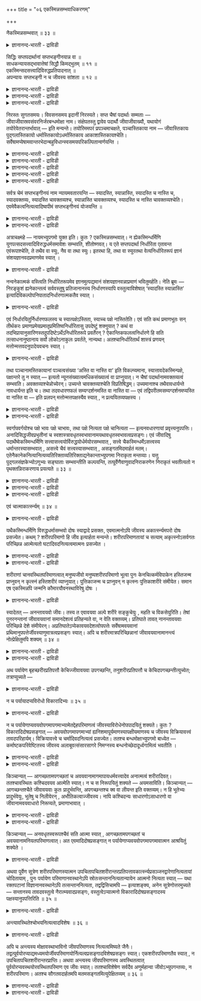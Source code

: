 +++
title = "०६ एकस्मिन्नसम्भवाधिकरणम्"

+++

नैकस्मिन्नसम्भवात् ॥ ३३ ॥  
<details><summary>ज्ञानानन्द-भारती - द्राविडी</summary>

नैगस्मिन्नसम्बवात् ॥ ३३ ॥
</details>

सिद्धिः सप्तपदार्थानां सप्तभङ्गीनयान्न वा ॥  
साधकन्यायसद्भावात्तेषां सिद्धौ किमद्भुतम् ॥ ११ ॥  
एकस्मिन्सदसत्त्वादिविरुद्धप्रतिपादनात् ॥  
अपन्यायः सप्तभङ्गी न च जीवस्य सांशता ॥ १२ ॥  
<details><summary>ज्ञानानन्द-भारती - द्राविडी</summary>

--वैयासिग न्यायमाला
</details>

<details><summary>ज्ञानानन्द-भारती - द्राविडी</summary>

सप्तबङ्गीयॆऩ्ऱ नियायमिरुप्पदाल्, एऴु पदार्त्तङ् गळुक्कु इरुप्पु
एऱ्पडुगिऱदा, इल्लैया? सादित्तुक् कॊडुक् कक्कूडिय नियायमिरुप्पदाल् अवै
ऎसित्तिक्किऩ्ऱऩ ऎऩ्बदिल् ऎऩ्ऩ आच्चर्यम्?
</details>

<details><summary>ज्ञानानन्द-भारती - द्राविडी</summary>

ऒरे वस्तुविल् इरुप्पु इल्लामै मुदलाऩ विरुत्तमाऩदै पिरदिबादिप्पदाल्
सप्तबङ्गी सरियाऩ नियायमल्ल।जीवऩ् अंसमुडैयवऩॆऩ्ऱ तऩ्मैयुम् किडैयादु।
</details>

निरस्तः सुगतसमयः। विवसनसमय इदानीं निरस्यते। सप्त चैषां पदार्थाः
सम्मताः — जीवाजीवास्रवसंवरनिर्जरबन्धमोक्षा नाम। संक्षेपतस्तु द्वावेव
पदार्थौ जीवाजीवाख्यौ, यथायोगं तयोरेवेतरान्तर्भावात् — इति मन्यन्ते।
तयोरिममपरं प्रपञ्चमाचक्षते, पञ्चास्तिकाया नाम — जीवास्तिकायः
पुद्गलास्तिकायो धर्मास्तिकायोऽधर्मास्तिकाय आकाशास्तिकायश्चेति।
सर्वेषामप्येषामवान्तरभेदान्बहुविधान्स्वसमयपरिकल्पितान्वर्णयन्ति ।

<details><summary>ज्ञानानन्द-भारती - द्राविडी</summary>

(कच्चमिल्लाद पौत्तर्गळिऩ् मदत्तै निरागरित् तुविट्टु वस्तिरमे इल्लाद
जैऩर्गळिऩ् मदम् निरागरिक्कप्पडुगिऱदु। इवर्गळ् जीवऩ् अजीवम् (जडम्) ऎऩ्ऱु
इरण्डु पदार्त्तङ्गळै ऒप्पुक्कॊळ्गिऱार्गळ्। इवैगळैये आऱुविदमागवुम्,
मेलुम् पऱ्पल विदमागवुम् वर्णिक्किऱार्गळ्। ऎन्दप् पदार्त्तमुम् ऒरे
तऩ्मैयुळ्ळदाग इल्लै। ऎल्लाम् कॊञ्जम् इरुक्किऱदु। कॊञ्जम् इल्लै मुदलाऩ
एऴु तऩ्मैगळ् उळ्ळदु ऎऩ्ऱु सॊल्वदाल् इवर्गळुक्कु अनैगान्द वादिगळ् ऎऩ्ऱु
पॆयर्। इवर्गळुडैय प्रक्रियैक्कु सप्त पङ्गीन्यायम् ऎऩ्ऱु पॆयर्। जीवऩुक्कु
अवयवङ् गळुण्डु सरीरत्तिऩ्। परिमाणमुळ्ळवऩ्। तण्णीरुक् कडियिल् उळ्ळ
सुरैक्कायैप्पोल इन्द उलगत्तै विट्टु मेले किळम्बि ऎप्पॊऴुदुम् उयरे पोय्क्
कॊण्डिरुप्पदु मोक्षम्। इदुदाऩ् जैऩमदम्।
</details>

<details><summary>ज्ञानानन्द-भारती - द्राविडी</summary>

इदु सरियल्ल। ऒरे पॊरुळिल् ऒऩ्ऱुक्कॊऩ्ऱु विरुत्तमाऩ एऴु तऩ्मैगळ् इरुक्क
मुडियादु। जीवऩुक्कु अवयवमिरुन्दाल् नासम् एऱ्पडुम्। यार् मोक्षत्तै
अडैवार्? आगैयाल् जैऩमदम् युक्तिक्कुम् अऩुबवत्तिऱ्कुम् पॊरुन्दादु)।
</details>

<details><summary>ज्ञानानन्द-भारती - द्राविडी</summary>

सुगत् समयम् निरागरिक्कप्पट्टुविट्टदु। इप्पॊऴुदु विवसऩर्गळुडैय
(वस्तिरमिल्लाद जैऩर्गळुडैय) समयम् निरागरिक्कप्पडुगिऱदु।
</details>

<details><summary>ज्ञानानन्द-भारती - द्राविडी</summary>

इवर्गळ् ऒप्पुक्कॊळ्ळुम् पदार्त्तङ्गळ् एऴु: १। जीवऩ् (सेदऩऩ्), २। अजीवम्
(जडम्), ३। आस्रवम् (इन्दिरियङ्गळिऩ् पिरविरुत्ति), ४। संवरम् (इदै
यडक्कुम् यमम् नियमम् मुदलियदु), ५। निर्जरम् (तोषत्तैप् पोक्कक्कूडियदु),
६। पन्दम् (पन्दत्तिऱ्कुक् कारणमाऩ कर्मा), ७। मोक्षम् (पन्दत्तिलिरुन्दु
विडुदलै), सुरुक्किऩालो, जीवऩ् अजीवम् ऎऩ्ऱु पदार्त्तङ्गळ् इरण्डेदाऩ्,
अवैगळुक्कुळ्ळेये उसिदम् पोल मऱ्ऱवैगळ् उळ्ळडङ्गक् कूडियदाल्, ऎऩ्ऱु
ऎण्णुगिऱार्गळ्।
</details>

<details><summary>ज्ञानानन्द-भारती - द्राविडी</summary>

अव्विरण्डिऱ्कुम् वेऱु विदमाऩ इन्द विरिवैयुम् सॊल्गिऱार्गळ्।
"अस्तिगायङ्गळ्" (पदार्त् तङ्गळ्) ऐन्दु: १। जीव अस्तिगायम्, २। पुत्कल
(परमाणुक् कळिऩ् कूट्टम् आगिय) अस्तिगायम्, ३। तर्म अस्तिगायम्, ४। अदर्म
अस्तिगायम्, ५। आगास अस्तिगायम् ऎऩ्ऱु इवै ऎल्लावऱ्ऱिऱ्कुमे पलविद
उळ्बिरिवुगळै अवर्गळ् मदत्तिल् कल्बित्तु वर्णिक्किऱार्गळ्।
</details>

सर्वत्र चेमं सप्तभङ्गीनयं नाम न्यायमवतारयन्ति — स्यादस्ति, स्यान्नास्ति,
स्यादस्ति च नास्ति च, स्यादवक्तव्यः, स्यादस्ति चावक्तव्यश्च,
स्यान्नास्ति चावक्तव्यश्च, स्यादस्ति च नास्ति चावक्तव्यश्चेति।
एवमेवैकत्वनित्यत्वादिष्वपीमं सप्तभङ्गीनयं योजयन्ति ॥

<details><summary>ज्ञानानन्द-भारती - द्राविडी</summary>

ऒव्वॊरु पॊरुळिलुम् एऴु तऩ्मैगळ् इरुप्पदाग जैऩर्गळ् सॊल्गिऱार्गळ्। १।
स्यात् अस्ति (इरुक्कलाम्) २। स्यात् नास्ति (इल्लादिरुक्कलाम्), ३। स्यात्
अस्तिस नास्तिस (मुदलिल् इरुक्कलाम् पिऩ्ऩर् इल्लामलिरुक्कलाम्) ४। स्यात्
अवक्तव्य: (सॊल्ल मुडियामलिरुक्कलाम्) ५। स्यात् अस्तिस अवक्तव्य: स
(इरुक्कलाम्, सॊल्ल मुडियामलिरुक्कलाम्), ६। स्यात् नास्ति स अवक्तव्य: स
(इल्लामलिरुक्कलाम् सॊल्ल मुडियामलिरुक्कलाम्) ७। स्यात् अस्ति स स्यात्
नास्ति स अवक्तव्यस् स (इरुक्कलाम् इल्लामलिरुक्कलाम् सॊल्ल
मुडियामलिरुक्कलाम्)।
</details>

<details><summary>ज्ञानानन्द-भारती - द्राविडी</summary>

इव्विदमागवे ऒऩ्ऱायिक्कुम् तऩ्मै, नित्यमा यिरुक्कुम् तऩ्मै
मुदलियवैगळिलुम्गूड इन्द “सप्तबङ्गीनय”त्तै सेर्त्तुविडुगिऱार्गळ्।
</details>

अत्राचक्ष्महे — नायमभ्युपगमो युक्त इति। कुतः ? एकस्मिन्नसम्भवात्। न
ह्येकस्मिन्धर्मिणि युगपत्सदसत्त्वादिविरुद्धधर्मसमावेशः सम्भवति,
शीतोष्णवत्। य एते सप्तपदार्था निर्धारिता एतावन्त एवंरूपाश्चेति, ते तथैव
वा स्युः, नैव वा तथा स्युः। इतरथा हि, तथा वा स्युरतथा
वेत्यनिर्धारितरूपं ज्ञानं संशयज्ञानवदप्रमाणमेव स्यात् ।

<details><summary>ज्ञानानन्द-भारती - द्राविडी</summary>

इदिल् सॊल्गिऱोम्: इन्दक्कॊळ्गै पॊरुत्त मिल्लैयॆऩ्ऱु। एऩ्? "ऒऩ्ऱिल्
सम्बविक्काददिऩाल्” ऒरे तर्मि (पदार्त्तम्)यिडत्तिल् ऒरे समयत्तिल्
इरुप्पु, इल्लामै मुदलाऩ विरुत्तमाऩ तर्मङ्गळुक्कु सेर्न्दि रुप्पदु
सम्बविक्कादु, तणिप्पुम् उष्णमुम् पोल। ऎन्द इन्द एऴु पदार्त्तङ्गळ्
इव्वळवुदाऩ् इव्विद रूबत्तैयुडैयवैगळॆऩ्ऱु तीर्माऩिक्कप्पट्टिरुक्किऩ्
ऱऩवो, अवै अप्पडिये ताऩा अल्लदु, अप्पडिये इल्लैया? (अप्पडिये ताऩ् ऎऩ्ऱाल्
इङ्गु सप्तबङ् गीन्यायम् वराददाल् अनै कान्द वादम् इङ्गु इल्लै) वेऱु
विदमाग (अप्पडिये ताऩ् ऎऩ्बदु इल्लै) ऎऩ्ऱु सॊऩ्ऩाल् अप्पडियुमिरुक्कलाम्,
अप्पडि इल्लामलु मिरुक्कलाम् ऎऩ्ऱु तीर्माऩिक्कप्पडात् स्वरूबत्तै युडैय
ञाऩम्, संसयञाऩम्बोलवे, पिरमाणमिल् लाददेयागुम्।
</details>

नन्वनेकात्मकं वस्त्विति निर्धारितरूपमेव ज्ञानमुत्पद्यमानं
संशयज्ञानवन्नाप्रमाणं भवितुमर्हति। नेति ब्रूमः — निरङ्कुशं
ह्यनेकान्तत्वं सर्ववस्तुषु प्रतिजानानस्य निर्धारणस्यापि
वस्तुत्वाविशेषात् ‘स्यादस्ति स्यान्नास्ति’
इत्यादिविकल्पोपनिपातादनिर्धारणात्मकतैव स्यात् ।

<details><summary>ज्ञानानन्द-भारती - द्राविडी</summary>

वस्तु, अस्ति, नास्ति मुदलाऩ पल तर्मङ्गळुळ्ळदु ऎऩ्ऱु तीर्माऩिक्कप्पट्ट
रूबत्तुडऩ् कूडियदागवे एऱ्पडुम् ञाऩम् संसयञाऩत्तैप् पोल पिरमाणमिल्लाददाग
आवदु नियाय मिल्लैये ऎऩ्ऱाल्, अप्पडियल्ल ऎऩ्ऱु सॊल्गिऱोम्। ऎल्ला
वस्तुक्कळिलुमे निच्चयमऱ्ऱ तऩ्मैयै वरम् पऩ्ऩियिल् पिरदिक्ञै सॆय्बवऩुक्कु
तीर्माऩत्तिऱ्कुम् कूड, वस्तुत्तऩ्मैयिल् वित्यासमिल्लाददिऩाल्,
इरुक्कलाम्। इल्लामल् इरुक्कलाम्, ऎऩ्बदु मुदलिय विगल्बङ्गळ् एऱ्पडुवदाल्,
तीर्माऩमिल्लाद तऩ्मैदाऩ् एऱ्पडुम्।
</details>

एवं निर्धारयितुर्निर्धारणफलस्य च स्यात्पक्षेऽस्तिता, स्याच्च पक्षे
नास्तितेति। एवं सति कथं प्रमाणभूतः सन् तीर्थकरः
प्रमाणप्रमेयप्रमातृप्रमितिष्वनिर्धारितासु उपदेष्टुं शक्नुयात् ? कथं वा
तदभिप्रायानुसारिणस्तदुपदिष्टेऽर्थेऽनिर्धारितरूपे प्रवर्तेरन् ?
ऐकान्तिकफलत्वनिर्धारणे हि सति तत्साधनानुष्ठानाय सर्वो लोकोऽनाकुलः
प्रवर्तते, नान्यथा। अतश्चानिर्धारितार्थं शास्त्रं प्रणयन्
मत्तोन्मत्तवदनुपादेयवचनः स्यात् ।

<details><summary>ज्ञानानन्द-भारती - द्राविडी</summary>

इव्विदमाग, तीर्माऩम् सॆय्गिऱवऩुक्कुम्, तीर्माऩत्तिऩाल् एऱ्पडुम्
पलऩुक्कुम् कूड, ऒरु समयम् इरुक्कुम् तऩ्मै एऱ्पडलाम्। ऒरु समयम् इल्ला
मैयुम् एऱ्पडलाम्, अप्पडियिरुन्दाल्, पिरमाणम् पिरमेयम् पिरमादा पिरमिदि
ऎऩ्बवै तीर्माऩिक्कप्पडामलि रुक्कुम्बोदु, पिरमाण पूदराऩ तीर्त्तगरर्
(सास्तिरम् इयऱ्ऱियवर्) ऎप्पडि उबदेसम् सॆय्य मुडियुम्? अवरुडैय
अबिप्पिरायत्तै अऩुसरिप्पवर्गळुम् ताऩ्, तीर्माऩमागाद
स्वरूबत्तैयुडैयदायिरुक्किऱ, अवराल् उबदेसिक्कप्पट्ट, ' विषयत्तिल् ऎप्पडि
पिरविरुत्तिप्पार्गळ्? निच्चयमाऩ पलऩैयुडैयदाग तीर्माऩम् सॆय्दालल्लवा
अदऱ्कुळ्ळ सादऩङ्गळै अऩुष्टिप्पदऱ्काग ऎल्ला उलगमुम् (जऩङ्गळुम्)
कलक्कमऩ्ऩियिल् पिरविरुत्तिक्कमुडियुम्? इल्लै याऩाल् मुडियादे?
आगैयिऩालुम्, तीर्माऩम् सॆय्यप्पडाद विषयत्तैयुडैय, सास्तिरत्तै
एऱ्पडुत्तुगिऱवर्, मदम् पिडित्तवऩ्, पैत्तियम् पिडित्तवऩ्बोल,
एऱ्ऱुक्कॊळ्ळत्तगाद वसऩमुळ्ळवर् ऎऩ्ऱु एऱ्पडुम्।
</details>

तथा पञ्चानामस्तिकायानां पञ्चत्वसंख्या ‘अस्ति वा नास्ति वा’ इति
विकल्प्यमाना, स्यात्तावदेकस्मिन्पक्षे, पक्षान्तरे तु न स्यात् — इत्यतो
न्यूनसंख्यात्वमधिकसंख्यात्वं वा प्राप्नुयात्। न चैषां
पदार्थानामवक्तव्यत्वं सम्भवति। अवक्तव्याश्चेन्नोच्येरन्। उच्यन्ते
चावक्तव्याश्चेति विप्रतिषिद्धम्। उच्यमानाश्च तथैवावधार्यन्ते
नावधार्यन्त इति च। तथा तदवधारणफलं सम्यग्दर्शनमस्ति वा नास्ति वा — एवं
तद्विपरीतमसम्यग्दर्शनमप्यस्ति वा नास्ति वा — इति प्रलपन्
मत्तोन्मत्तपक्षस्यैव स्यात् , न प्रत्ययितव्यपक्षस्य ।

<details><summary>ज्ञानानन्द-भारती - द्राविडी</summary>

अप्पडिये ऐन्दु अस्तिगायङ्गळुक्कुम् ऐन्दु ऎऩ्ऱ ऎण्णिक्कै उण्डा इल्लैया
ऎऩ्ऱु विगल्बम् सॆय्युम् पोदु, ऒरु समयम् इरुक्कलाम्, मऱ्ऱॊरु समयत्तिल्
इरुक्कादु ऎऩ्बदिऩाल् ऐन्दुक्कुक् कुऱैन्द ऎण्णिक्कैयुळ्ळ तऩ्मैयो अदिग
ऎण्णिक्कैयुळ्ळ तऩ्मैयो एऱ्पडलाम्।
</details>

<details><summary>ज्ञानानन्द-भारती - द्राविडी</summary>

मेलुम्, इन्द पदार्त्तङ्गळुक्कु सॊल्लत्तगाद तऩ्मै सम्बविक्कादु।
सॊल्लत्तगादवैयाऩाल्, सॊल्लप्पडमाट्टा। सॊल्लप्पडुगिऩ्ऱऩ, सॊल्लत्त
कादवैयुम्गूड ऎऩ्बदु मुरणायुळ्ळदु। सॊल्लप् पडुबवैगळुम् अप्पडिये
तीर्माऩिक्कप्पडुगिऩ्ऱऩ। तीर्माऩिक्कप्पडविल्लै ऎऩ्बदुम् मुरणाऩदु।
अप्पडिये अन्द तीर्माऩत्तिऩ् पलऩागिय सम्यक्तर्सऩम् (सरियाऩ अऱिवु) उण्डा,
इल्लैया, इव्विदम् अदऱ्कु माऱायुळ्ळ असम्यक्तर्सऩम् (सरियिल्लाद अऱिवु)
उण्डा, इल्लैया ऎऩ्ऱु पिदऱ्ऱुगिऱवऩ् मदम् पिडित्तवऩ्, पैत्तियम्
पिडित्तवऩुडैय पक्षत्तिल् सेर्न्दवऩागत्ताऩिरुप्पाऩ्। नम्बत्तगुन्दवरिऩ्
पक्षत्तिल् सेर्न्दवऩागमाट्टाऩ्।
</details>

स्वर्गापवर्गयोश्च पक्षे भावः पक्षे चाभावः, तथा पक्षे नित्यता पक्षे
चानित्यता — इत्यनवधारणायां प्रवृत्त्यनुपपत्तिः। अनादिसिद्धजीवप्रभृतीनां
च स्वशास्त्रावधृतस्वभावानामयथावधृतस्वभावत्वप्रसङ्गः। एवं जीवादिषु
पदार्थेष्वेकस्मिन्धर्मिणि सत्त्वासत्त्वयोर्विरुद्धयोर्धर्मयोरसम्भवात् ,
सत्त्वे चैकस्मिन्धर्मेऽसत्त्वस्य धर्मान्तरस्यासम्भवात् , असत्त्वे चैवं
सत्त्वस्यासम्भवात् , असङ्गतमिदमार्हतं मतम्।
एतेनैकानेकनित्यानित्यव्यतिरिक्ताव्यतिरिक्ताद्यनेकान्ताभ्युपगमा निराकृता
मन्तव्याः। यत्तु पुद्गलसंज्ञकेभ्योऽणुभ्यः सङ्घाताः सम्भवन्तीति
कल्पयन्ति, तत्पूर्वेणैवाणुवादनिराकरणेन निराकृतं भवतीत्यतो न
पृथक्तन्निराकरणाय प्रयत्यते ॥ ३३ ॥

<details><summary>ज्ञानानन्द-भारती - द्राविडी</summary>

स्वर्क्कम् मोक्षम् इवै इरण्डुक्कुम् कूड ऒरु पक्षत्तिल् इरुप्पु, ऒरु
पक्षत्तिल् इल्लामै, अप्पडिये ऒरु पक्षत्तिल् नित्यत्तऩ्मै, ऒरु पक्षत्तिल्
अनित्यत्तऩ्मै ऎऩ्ऱु तीर्माऩमिल्लामलिरुप्पदाल् (स्वर्क्क मोक्षङ्गळिल्)
पिरविरुत्ति पॊरुन्दादु। तङ्गळ् सास्तिरत्तिल् तीर्माऩिक्कप् पट्टुळ्ळ
स्वबावङ्गळैयुडैय अनादि सित्तमाऩ जीवऩ् मुदलियवैगळुक्कुम्
तीर्माऩिक्कप्पडाद स्वबाव मुळ्ळ तऩ्मैयुम् एऱ्पट्टुविडुम्
</details>

<details><summary>ज्ञानानन्द-भारती - द्राविडी</summary>

इव्विदमाग।, जीवऩ् मुदलाऩ पदार्त्तङ्गळिल् ऒरे तर्मियिऩिडत्तिल् विरुत्त
तर्मङ्गळायुळ्ळ इरुप्पु इल्लामै इरण्डिऱ्कुम् सम्बवमिल्लाददिऩाल्, इरुप्पु
ऎऩ्ऱ ऒरु तर्मम् इरुक्कैयिल् इल्लामैयॆऩ्ऱ वेऱु तर्मम् सम्बविक्काददिऩाल्,
अप्पडिये इल्लामै यिरुक्कुम्बोदु इरुप्पु सम्बविक्काददाल्। इन्द आर्हद
(जैऩ) मदम् असङ्गदम् इदिऩाल्, ऒऩ्ऱु पल, नित्यम् अनित्यम्, वेऱु वेऱल्ल,
इदु मुदलाऩ तीर्माऩमिल्लाद कॊळ्गैगळ् निरागरिक्कप्पट्टु विट्टदाग ऎण्णिक्
कॊळ्ळ वेण्डियदु।
</details>

<details><summary>ज्ञानानन्द-भारती - द्राविडी</summary>

पुत्कलम् ऎऩ्ऱ पॆयरुडैय अणुक्कळिलिरुन्दु सङ्गादङ्गळ् उण्डागिऩ्ऱऩ ऎऩ्ऱु
ऎदै कल्बिक् किऱार्गळो, अदुवो मुऩ्ऩालुळ्ळ अणुवाद निरागर णत्तिऩालेये
निरागरिक्कप्पट्टुविट्टदाग आगिऱदु ऎऩ्ऱ कारणत्तिऩाल् अदै तऩियाग निरागरणम्
सॆय्दवऱ्कुप् पिरयत्तिऩम् सॆय्यविल्लै। (३३)
</details>

एवं चात्माकार्त्स्न्यम् ॥ ३४ ॥  
<details><summary>ज्ञानानन्द-भारती - द्राविडी</summary>

एवम् सात्मा अगार्त्स्न्यम् ॥ ३४ ॥
</details>

यथैकस्मिन्धर्मिणि विरुद्धधर्मासम्भवो दोषः स्याद्वादे प्रसक्तः,
एवमात्मनोऽपि जीवस्य अकार्त्स्न्यमपरो दोषः प्रसज्येत। कथम् ? शरीरपरिमाणो
हि जीव इत्यार्हता मन्यन्ते। शरीरपरिमाणतायां च सत्याम् अकृत्स्नोऽसर्वगतः
परिच्छिन्न आत्मेत्यतो घटादिवदनित्यत्वमात्मनः प्रसज्येत ।

<details><summary>ज्ञानानन्द-भारती - द्राविडी</summary>

स्यात्वादत्तिल् ("इरुक्कलाम्" ऎऩ्ऱ जैऩ मदत्तिल् ऒरे तर्मियिडत्तिल्
विरुत्तमाऩ तर्मङ्गळुक्कु सम्बवमिल्लै ऎऩ्ऱ तोषम् ऎप्पडियो, अप्पडिये
आत्मावागिऱ जीवऩुक्कुम् पूर्णमायिल्लामै ऎऩ्ऱ मऱ्ऱॊरु तोषम् एऱ्पडुम्।
</details>

<details><summary>ज्ञानानन्द-भारती - द्राविडी</summary>

ऎप्पडि? जीवऩ् सरीरत्तिऩुडैय परिमाणत्तै (अळवै) उडैयवऩ् ऎऩ्ऱल्लवा
आर्हदर्गळ् ऎण्णुगिऱार्गळ्? सरीर परिमाणत्तऩ्मैयॆऩ्ऱिरुक्कु माऩाल्, आत्मा
पूर्णमायिल्लादवऩ्, ऎङ्गुम् निऱैन् दिरादवऩ्, अळविऱ्कुळ्बट्टवऩ् ऎऩ्ऱ
कारणत्तिऩाल्, कुडम् मुदलियदैप्पोल, आत्माविऱ्कु नित्यमिल्लात्
तऩ्मैयेऱ्पडुम्।
</details>

शरीराणां चानवस्थितपरिमाणत्वात् मनुष्यजीवो मनुष्यशरीरपरिमाणो भूत्वा पुनः
केनचित्कर्मविपाकेन हस्तिजन्म प्राप्नुवन् न कृत्स्नं हस्तिशरीरं
व्याप्नुयात्। पुत्तिकाजन्म च प्राप्नुवन् न कृत्स्नः पुत्तिकाशरीरे
संमीयेत। समान एष एकस्मिन्नपि जन्मनि कौमारयौवनस्थाविरेषु दोषः ।

<details><summary>ज्ञानानन्द-भारती - द्राविडी</summary>

मेलुम्, सरीरङ्गळुक्कु निलैयाऩ परिमाणम् इल्लाददिऩाल्, मऩुष्यजीवऩ् मऩुष्य
सरीर परिमाणत्तुडऩ् इरुन्दुविट्टु एदेऩुम् कर्मबलत्ताल् मऱुबडियुम् याऩै
जऩ्मावै अडैगिऱवऩ् याऩै सरीरम् पूरावैयुम् वियाबिक्क मुडियादु; करैयाऩ्
जऩ्मावै अडैगिऱवऩुक्कु करैयाऩ् सरीरत्तिल् मुऴुवदुमाग
अडङ्गियिरुक्कमुडियादु। ऒरे जऩ्माविल् कूड पाल्यम्, यौवऩम्, मूप्पु
ऎऩ्बवैगळिलुम् इन्द तोषम् समाऩम्दाऩ्।
</details>

स्यादेतत् — अनन्तावयवो जीवः। तस्य त एवावयवा अल्पे शरीरे सङ्कुचेयुः ,
महति च विकसेयुरिति। तेषां पुनरनन्तानां जीवावयवानां समानदेशत्वं
प्रतिहन्यते वा, न वेति वक्तव्यम्। प्रतिघाते तावत् नानन्तावयवाः
परिच्छिन्ने देशे संमीयेरन्। अप्रतिघातेऽप्येकावयवदेशत्वोपपत्तेः
सर्वेषामवयवानां प्रथिमानुपपत्तेर्जीवस्याणुमात्रत्वप्रसङ्गः स्यात्। अपि
च शरीरमात्रपरिच्छिन्नानां जीवावयवानामानन्त्यं नोत्प्रेक्षितुमपि शक्यम् ॥
३४ ॥

<details><summary>ज्ञानानन्द-भारती - द्राविडी</summary>

“इदु इरुक्कलाम्-ऎल्लैयऱ्ऱ अवयवङ्गळुडऩ् कूडियदु जीवऩ्; अदे अवयवङ्गळ्
अवऩुडैय सिऱिय सरीरत्तिल् सुरुङ्गलाम्, पॆरिय सरीरत्तिल् विरियलाम्; ऎऩ्ऱु”
ऎऩ्ऱाल्, अप्पॊऴुदु ऎल्लैयऱ्ऱ अन्द जीवऩुडैय अवयवङ्गळुक्कु ऒरे इडत्तिल्
इरुक्कुम् तऩ्मै पादिक्कप्पडुगिऱदा, इल्लैया ऎऩ्ऱु सॊल्ल वेण्डुम्।
पादिक्कप् पट्टाल् ऎल्लैयऱ्ऱ अवयवङ्गळ् सिऱिय इडत्तिल् सेर्न्दिरुक्क
मुडियादु। पादिक्कप्पड विल्लैयॆऩ्ऱालो ऎल्ला अवयवङ्गळुम् ऒरे
अवयवत्तिऱ्कुळ्ळ इडत्तै युडैयवैयॆऩ्ऱु आगुमाऩदिऩाल् परुमऩागमुडियाददाल्
जीवऩुक्कु अणुमात्तिर मागविरुक्कुम् तऩ्मै एऱ्पडुम्।
</details>

<details><summary>ज्ञानानन्द-भारती - द्राविडी</summary>

मेलुम्, सरीरत्तिऩ् अळविऱ्कुळ् वरैयऱुक्कप् पट्टिरुक्कुम् जीव
अवयवङ्गळुक्कु ऎल्लैयऱ्ऱ तऩ्मैयॆऩ्बदु उत्पिरेक्षिक्कक् (इरुक्कलामो ऎऩ्ऱु
निऩैत्तुप्पार्क्कक्) कूडमुडियादु।
</details>

अथ पर्यायेण बृहच्छरीरप्रतिपत्तौ केचिज्जीवावयवा उपगच्छन्ति,
तनुशरीरप्रतिपत्तौ च केचिदपगच्छन्तीत्युच्येत; तत्राप्युच्यते —

<details><summary>ज्ञानानन्द-भारती - द्राविडी</summary>

अल्लदु मुऱैयाग पॆरिय सरीरत्तैयडैयुम् पोदु सिल जीव अवयवङ्गळ् सेर्न्दु
कॊळ्गिऩ्ऱऩ, सिऱिय सरीरत्तैयडैयुम् पोदु सिलदुबोय्विडुगिऩ्ऱऩ ऎऩ्ऱु
सॊल्लप्पडुमेयाऩाल्, अव्विषयत्तिलुम् सॊल्लप्पडुगिऱदु।
</details>

न च पर्यायादप्यविरोधो विकारादिभ्यः ॥ ३५ ॥  
<details><summary>ज्ञानानन्द-भारती - द्राविडी</summary>

न स पर्यायादप्यविरोदो विगारादिप्य: ॥ ३५ ॥
</details>

न च पर्यायेणाप्यवयवोपगमापगमाभ्यामेतद्देहपरिमाणत्वं
जीवस्याविरोधेनोपपादयितुं शक्यते। कुतः ? विकारादिदोषप्रसङ्गात् —
अवयवोपगमापगमाभ्यां ह्यनिशमापूर्यमाणस्यापक्षीयमाणस्य च जीवस्य
विक्रियावत्त्वं तावदपरिहार्यम्। विक्रियावत्त्वे च चर्मादिवदनित्यत्वं
प्रसज्येत। ततश्च बन्धमोक्षाभ्युपगमो बाध्येत — कर्माष्टकपरिवेष्टितस्य
जीवस्य अलाबूवत्संसारसागरे निमग्नस्य बन्धनोच्छेदादूर्ध्वगामित्वं भवतीति ।

<details><summary>ज्ञानानन्द-भारती - द्राविडी</summary>

जीवऩुक्कु मुऱैये माऱि माऱि अवयवङ् गळुडैय सेर्क्कै, विलगुदल् इवैगळाल्
इन्द सरीर परिमाणत् तऩ्मै, विरोदमऱ्ऱमुऱैयिल् (इरुक्कला मॆऩ्ऱु) ऎडुत्तुच्
चॊल्ल मुडियादु। ऎदिऩाल्? विगारम् मुदलाऩ तोषङ्गळ् एऱ्पडुमाऩदिऩाल्,
</details>

<details><summary>ज्ञानानन्द-भारती - द्राविडी</summary>

अवयवङ्गळ् वरुवदु पोवदु ऎऩ्बवैगळाल् इडैविडामल् निऱैन्दु कॊण्डुम् कुऱैन्दु
कॊण्डु मिरुक्किऱ जीवऩुक्कु विगारम् (माऱुबाडु) उळ्ळ तऩ्मै युळ्ळदॆऩ्बदु
तविर्क्कमुडियादु। विगारमुळ्ळ तऩ्मैया ऩालो, तोल् मुदलियवै कळैप्पोल,
नित्यमिल्लात् तऩ्मै एऱ्पडुम्। अदिलिरुन्दु, ऎट्टु विद कर्माक्कळाल्
सुऱ्ऱप्पट्टु संसारमागिऱ कडलिल् मूऴ्गियिरुक्किऱ जीवऩुक्कु,
सुरैक्कायैप्पोल, कट्टु अऱुन्दुविडुवदाल् मेले पोगुम् तऩ्मै
एऱ्पडुगिऱदॆऩ्ऱु, पन्दत्तैयुम्, मोक्षत्तैयुम् ऒप्पुक्कॊळ्वदुम्
पादिक्कप्पट्टुविडुम्।
</details>

किञ्चान्यत् — आगच्छतामपगच्छतां च अवयवानामागमापायधर्मवत्त्वादेव
अनात्मत्वं शरीरादिवत्। ततश्चावस्थितः कश्चिदवयव आत्मेति स्यात्। न च स
निरूपयितुं शक्यते — अयमसाविति। किञ्चान्यत् — आगच्छन्तश्चैते जीवावयवाः
कुतः प्रादुर्भवन्ति, अपगच्छन्तश्च क्व वा लीयन्त इति वक्तव्यम्। न हि
भूतेभ्यः प्रादुर्भवेयुः, भूतेषु च निलीयेरन् , अभौतिकत्वाज्जीवस्य। नापि
कश्चिदन्यः साधारणोऽसाधारणो वा जीवानामवयवाधारो निरूप्यते, प्रमाणाभावात् ।

<details><summary>ज्ञानानन्द-भारती - द्राविडी</summary>

मेलुम् इऩ्ऩॊरु विषयम् - वरुवदायुम् पोवदायुमुळ्ळ अवयवङ्गळुक्कु पोगुदल्,
वरुदल् ऎऩ्ऱ तर्ममुळ्ळमैयालेये, सरीरत्तैप्पोलवे, आत्मावल्ल ऎऩ्ऱ तऩ्मै
एऱ्पडुगिऱदु; आगैयाल्, निलैत्तिरुक्कुम् एदो ऒरु अवयवम् आत्मा ऎऩ्ऱु
एऱ्पडुम्। "अदु इदु" ऎऩ्ऱु अदु (अन्द अवयवम्) निरूबिक्कमुडियादु।
</details>

<details><summary>ज्ञानानन्द-भारती - द्राविडी</summary>

मेलुम् मऱ्ऱॊरु विषयम् -वरुगिऱ इन्द जीव अवयवङ्गळ् ऎङ्गिरुन्दु वरुगिऩ्ऱऩ,
पोय्विडुगिऱ वैगळुम् ऎङ्गे मऱैन्दु विडुगिऩ्ऱऩ ऎऩ्ऱु सॊल्ल वेण्डुम्। अवै
पूदङ्गळिलिरुन्दु वर मुडियादु, पूदङ्गळिल् लयिक्कवुम् मुडियादु, जीवऩ्
पूदङ्गळाल् सॆय्यप्पडाददिऩाल्, जीवर्गळुडैय अवयवङ्गळुक्कु आदारमाय्,
पॊदुवागवो तऩिप् पट्टदागवो, वेऱु ऎदुवुम् निरूबिक्कप्पडविल्लै, (अदऱ्कु)
पिरमाणमिल्लाददिऩाल्,
</details>

किञ्चान्यत् — अनवधृतस्वरूपश्चैवं सति आत्मा स्यात् , आगच्छतामपगच्छतां च
अवयवानामनियतपरिमाणत्वात्। अत एवमादिदोषप्रसङ्गात् न
पर्यायेणाप्यवयवोपगमापगमावात्मन आश्रयितुं शक्येते ।

<details><summary>ज्ञानानन्द-भारती - द्राविडी</summary>

मेलुम् इऩ्ऩॊऩ्ऱु - इव्विदमिरुन्दाल् तीर्माऩिक्कप्पडाद स्वरूबमुळ्ळदागवे
आत्मा आगि विडुम्। वरुगिऩ्ऱदुम् पोगिऩ्ऱदुमाऩ अवयवङ्गळु टैय परिमाणम्
तीर्माऩिक्कप्पडाददाल्। आगैयाल् इदुमुदलाऩ तोषङ्गळ् एऱ्पडुमाऩदिऩाल्, आत्मा
विऱ्कु मुऱैये माऱि माऱि अवयवङ्गळ् वन्दु पोगुम्। ऎऩ्ऱु कॊळ्गैगळ्
आसिरयिक्क मुडियादवै।
</details>

अथवा पूर्वेण सूत्रेण शरीरपरिमाणस्यात्मन
उपचितापचितशरीरान्तरप्रतिपत्तावकार्त्स्न्यप्रसञ्जनद्वारेणानित्यतायां
चोदितायाम् , पुनः पर्यायेण परिमाणानवस्थानेऽपि स्रोतःसन्ताननित्यतान्यायेन
आत्मनो नित्यता स्यात् — यथा रक्तपटानां विज्ञानानवस्थानेऽपि
तत्सन्ताननित्यता, तद्वद्विसिचामपि — इत्याशङ्क्य, अनेन
सूत्रेणोत्तरमुच्यते — सन्तानस्य तावदवस्तुत्वे नैरात्म्यवादप्रसङ्गः,
वस्तुत्वेऽप्यात्मनो विकारादिदोषप्रसङ्गादस्य पक्षस्यानुपपत्तिरिति ॥ ३५ ॥

<details><summary>ज्ञानानन्द-भारती - द्राविडी</summary>

अल्लदु, मुऩ् सूत्तिरत्तिऩाल् सरीर परिमाणत्तैयुडैय आत्माविऱ्कु
पॆरुत्तदायुम्, सिऱुत्तदायुमुळ्ळ वेऱु सरीरङ्गळैयडैवदाऩाल्
पूर्णमायिरुक्कुम् तऩ्मै इरादु ऎऩ्ऱु एऱ्पडुवदु वायिलाग अनित्यत्तऩ्मै
ऎऩ्ऱु सॊल्लप्पट्ट पडियाल्, माऱि माऱि परिमाणम् निलैयऱ्ऱिरुन्दालुम्, नदी
पिरवाहत्तिऩ् सन्दाऩम् (तुडर्च्चि) ऎऩ्बदऱ्कु नित्यत्तऩ्मैयिरुक्किऱदॆऩ्ऱ
नियायप्पडि, आत्मा विऱ्कुम् नित्यत्तऩ्मै इरुक्कलाम्; ऎप्पडि सिवप्पु
वस्तिरमणियुम् पौत्तर्गळिऩ् मदत्तिल् विक्ञाऩम् अनित्यमाऩालुम् अदऩ्
सन्दाऩम् (तॊडर्च्चि) नित्यमो अदुबोल् वस्तिरमिल्लादवर्गळुक्कुम्
(जैऩर्गळुक्कुम्) ऎऩ्ऱ आसङ्गै सॆय्दु कॊण्डु, इन्द सूत्तिरत्तिऩाल् पदिल्
सॊल्लप्पडुगिऱदु। सन्दाऩम् ऎऩ्बदु वस्तुवल्लादबक्षत्तिल् सूऩ्यवादम्
एऱ्पडुम्; वस्तुवायिरुन्दालुम् कूड आत्माविऱ्कु विगारम् मुदलाऩ तोषङ्गळ्
एऱ्पडुवदाल् इन्द पक्षत्तिऱ्कु पॊरुत्तमऱ्ऱ तऩ्मैदाऩ्-ऎऩ्ऱु।
</details>

अन्त्यावस्थितेश्चोभयनित्यत्वादविशेषः ॥ ३६ ॥  
<details><summary>ज्ञानानन्द-भारती - द्राविडी</summary>

अन्द्यावस्तिदेच्चोबयनित्यत्वादविसे ष: ॥ ३६ ॥
</details>

अपि च अन्त्यस्य मोक्षावस्थाभाविनो जीवपरिमाणस्य नित्यत्वमिष्यते जैनैः।
तद्वत्पूर्वयोरप्याद्यमध्यमयोर्जीवपरिमाणयोर्नित्यत्वप्रसङ्गादविशेषप्रसङ्गः
स्यात्। एकशरीरपरिमाणतैव स्यात् , न उपचितापचितशरीरान्तरप्राप्तिः। अथवा
अन्त्यस्य जीवपरिमाणस्य अवस्थितत्वात् पूर्वयोरप्यवस्थयोरवस्थितपरिमाण एव
जीवः स्यात्। ततश्चाविशेषेण सर्वदैव अणुर्महान्वा जीवोऽभ्युपगन्तव्यः, न
शरीरपरिमाणः। अतश्च सौगतवदार्हतमपि मतमसङ्गतमित्युपेक्षितव्यम् ॥ ३६ ॥

<details><summary>ज्ञानानन्द-भारती - द्राविडी</summary>

मेलुम् कडैसियिलुळ्ळ मोक्ष निलैयिलिरुक्कुम् जीव परिमाणत्तिऱ्कु जैऩर्गळाल्
नित्यत् तऩ्मै ऒप्पुक्कॊळ्ळप्पडुगिऱदु; अदैप्पोलवे, मुऩ्ऩुळ्ळ, मुदलिलुम्
मत्तियिलुमुळ्ळ, जीव परिमाणङ्गळुक्कुम्गूड नित्यत्तऩ्मै एऱ्पडुमाऩदिऩाल्,
वित्यासमिल्लै यॆऩ्ऱु एऱ्पडुम् ऒरे सरीर परिमाणमुळ्ळ तऩ्मै ऎऩ्ऱु एऱ्पडुमे
तविर, सेरुवदायुम् पोवदायुमुळ्ळ वेऱु सरीरङ्गळैयडैवदु एऱ्पडादु। अल्लदु,
कडैसियिलुळ्ळ जीव परिमाणम् निलैत्तिरुक्कुम् तऩ्मैयुळ्ळदाल् मुऩ्ऩुळ्ळ
इरण्डु निलैगळिलुम् कूड, निलैयुळ्ळ परिमाणत्तैयुडैयवऩे जीवऩ् ऎऩ्ऱु
एऱ्पडुम्। आगैयाल् वित्यासमिल्लामल्, ऎप्पॊऴुदुम् जीवऩ् अणु ऎऩ्ऱो अल्लदु
महाऩ् (वियाबगऩ्) ऎऩ्ऱो ऒप्पुक्कॊळ्ळ वेण्डुमे तविर, सरीर परिमाणमाग
ऒप्पुक्कॊळ्ळक्कूडादु।
</details>

<details><summary>ज्ञानानन्द-भारती - द्राविडी</summary>

आगैयिऩालुम्, सौगदम् (पौत्त मदम् पोल) आर्हदमदमुम् (जैऩ मदमुम्) पॊरुत्त
मऱ्ऱदॆऩ्ऱु उबेक्षिक्कत्तगुन्ददु (तळ्ळप्पड वेण्डियदु)।
</details>

